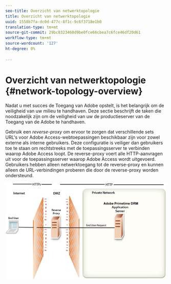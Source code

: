 ```yaml
---
seo-title: Overzicht van netwerktopologie
title: Overzicht van netwerktopologie
uuid: 1558b7fa-dc0d-477c-8f1c-9c6f3718e1b0
translation-type: tm+mt
source-git-commit: 29bc8323460d9be0fce66cbea7c6fce46df20d61
workflow-type: tm+mt
source-wordcount: '127'
ht-degree: 0%

---
```



# Overzicht van netwerktopologie {#network-topology-overview}

Nadat u met succes de Toegang van Adobe opstelt, is het belangrijk om de veiligheid van uw milieu te handhaven. Deze sectie beschrijft de taken die noodzakelijk zijn om de veiligheid van uw de productieserver van de Toegang van de Adobe te handhaven.

Gebruik een *reverse-proxy* om ervoor te zorgen dat verschillende sets URL&#39;s voor Adobe Access-webtoepassingen beschikbaar zijn voor zowel externe als interne gebruikers. Deze configuratie is veiliger dan gebruikers toe te staan om rechtstreeks met de toepassingsserver te verbinden waarop Adobe Access loopt. De reverse-proxy voert alle HTTP-aanvragen uit voor de toepassingsserver waarop Adobe Access wordt uitgevoerd. Gebruikers hebben alleen netwerktoegang tot de reverse-proxy en kunnen alleen de URL-verbindingen proberen die door de reverse-proxy worden ondersteund.

<!--<a id="fig-frx-dcg-44"></a>-->

![](assets/AdobeAccess_4_SecureDeployment_web.png)

